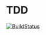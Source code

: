 # TDD

[![BuildStatus](https://travis-ci.org/pyzi/TDD.svg?branch=master)](https://travis-ci.org/pyzi/TDD)
